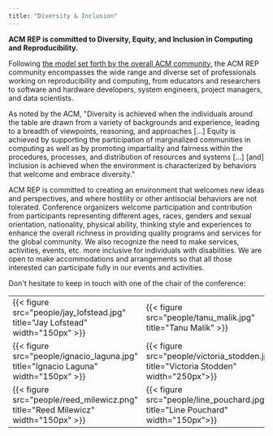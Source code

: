 ```yaml
---
title: "Diversity & Inclusion"
---
```


**ACM REP is committed to Diversity, Equity, and Inclusion in Computing and Reproducibility.**

Following [the model set forth by the overall ACM community](https://www.acm.org/diversity-inclusion/about), the ACM REP community encompasses the wide range and diverse set of professionals working on reproducibility and  computing, from educators and researchers to software and hardware developers, system engineers, project managers, and data scientists.

As noted by the ACM, "Diversity is achieved when the individuals around the table are drawn from a variety of backgrounds and experience, leading to a breadth of viewpoints, reasoning, and approaches [...] Equity is achieved by supporting the participation of marginalized communities in computing as well as by promoting impartiality and fairness within the procedures, processes, and distribution of resources and systems [...] [and] Inclusion is achieved when the environment is characterized by behaviors that welcome and embrace diversity."

ACM REP is committed to creating an environment that welcomes new ideas and perspectives, and where hostility or other antisocial behaviors are not tolerated. Conference organizers welcome participation and contribution from participants representing different ages, races, genders and sexual orientation, nationality, physical ability, thinking style and experiences to enhance the overall richness in providing quality programs and services for the global community. We also recognize the need to make services, activities, events, etc. more inclusive for individuals with disabilities. We are open to make accommodations and arrangements so that all those interested can participate fully in our events and activities.


Don't hesitate to keep in touch with one of the chair of the conference:


<table>
<tr>
<td>{{< figure src="people/jay_lofstead.jpg" title="Jay Lofstead" width="150px" >}}</td>
<td>{{< figure src="people/tanu_malik.jpg" title="Tanu Malik"  >}}</td>
</tr>

<tr>
<td>{{< figure src="people/ignacio_laguna.jpg" title="Ignacio Laguna" width="150px" >}}</td>
<td>{{< figure src="people/victoria_stodden.jpg" title="Victoria Stodden" width="250px">}}</td>
</tr>


<tr>
<td>{{< figure src="people/reed_milewicz.png" title="Reed Milewicz" width="150px" >}}</td>
<td>{{< figure src="people/line_pouchard.jpg" title="Line Pouchard" width="150px">}}</td>
</tr>


</table>



